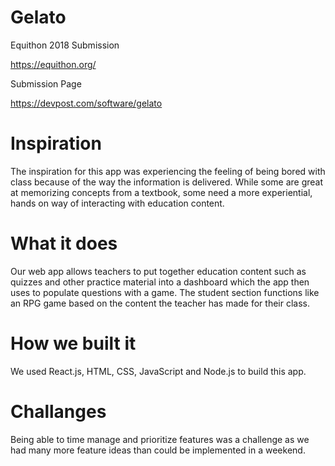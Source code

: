 # Gelato

Equithon 2018 Submission

https://equithon.org/

Submission Page

https://devpost.com/software/gelato

# Inspiration
The inspiration for this app was experiencing the feeling of being bored with class because of the way the information is delivered. While some are great at memorizing concepts from a textbook, some need a more experiential, hands on way of interacting with education content.

# What it does
Our web app allows teachers to put together education content such as quizzes and other practice material into a dashboard which the app then uses to populate questions with a game. The student section functions like an RPG game based on the content the teacher has made for their class.

# How we built it
We used React.js, HTML, CSS, JavaScript and Node.js to build this app.

# Challanges
Being able to time manage and prioritize features was a challenge as we had many more feature ideas than could be implemented in a weekend.
